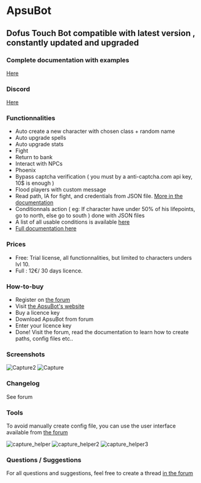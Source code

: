 # ApsuBot
## Dofus Touch Bot compatible with latest version , constantly updated and upgraded

### Complete documentation with examples 
[Here](https://rob-ot.ninja/documentation/)

### Discord
[Here](https://discord.gg/6se7gckM)

### Functionnalities
- Auto create a new character with chosen class + random name
- Auto upgrade spells
- Auto upgrade stats
- Fight
- Return to bank
- Interact with NPCs
- Phoenix
- Bypass captcha verification ( you must by a anti-captcha.com api key, 10$ is enough )
- Flood players with custom message
- Read path, IA for fight, and credentials from JSON file. [More in the documentation](https://rob-ot.ninja/documentation)
- Conditionnals action ( eg: If character have under 50% of his lifepoints, go to north, else go to south ) done with JSON files
- A list of all usable conditions is available [here](https://rob-ot.ninja/documentation)
- [Full documentation here](https://rob-ot.ninja/documentation)

### Prices
- Free: Trial license, all functionnalities, but limited to characters unders lvl 10.
- Full : 12€/ 30 days licence.

### How-to-buy
- Register on [the forum](https://rob-ot-ninja.forumactif.com/) 
- Visit [the ApsuBot's website](https://rob-ot.ninja/acheter-rob-ot-2)
- Buy a licence key
- Download ApsuBot from forum
- Enter your licence key
- Done! Visit the forum, read the documentation to learn how to create paths, config files etc..

### Screenshots
![Capture2](https://user-images.githubusercontent.com/45556777/124678569-178c6d00-dec3-11eb-8695-b67482e23a9c.PNG)
![Capture](https://user-images.githubusercontent.com/45556777/124678574-19563080-dec3-11eb-9963-e401f42bc56b.PNG)

### Changelog
See forum

### Tools
To avoid manually create config file, you can use the user interface available from [the forum](https://rob-ot-ninja.forumactif.com/t12-tool-createur-de-fichiers-de-configuration)

![capture_helper](https://user-images.githubusercontent.com/45556777/124032067-62584180-d9f8-11eb-9e27-1ed5a5b56695.PNG)
![capture_helper2](https://user-images.githubusercontent.com/45556777/124032074-64220500-d9f8-11eb-9dd3-bb0711d9fee5.PNG)
![capture_helper3](https://user-images.githubusercontent.com/45556777/124032077-65ebc880-d9f8-11eb-87c1-d3360523e2b5.PNG)

### Questions / Suggestions
For all questions and suggestions, feel free to create a thread [in the forum](https://rob-ot-ninja.forumactif.com)
